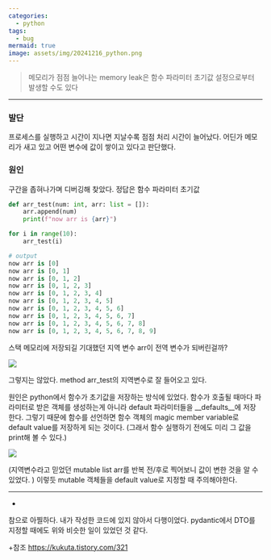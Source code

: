 ```yaml
---
categories:
  - python
tags:
  - bug
mermaid: true
image: assets/img/20241216_python.png
---
```

> 메모리가 점점 늘어나는 memory leak은 함수 파라미터 초기값 설정으로부터 발생할 수도 있다
---

### 발단
프로세스를 실행하고 시간이 지나면 지날수록 점점 처리 시간이 늘어났다.
어딘가 메모리가 새고 있고 어떤 변수에 값이 쌓이고 있다고 판단했다.

### 원인
구간을 좁혀나가며 디버깅해 찾았다.
정답은 함수 파라미터 초기값

```python
def arr_test(num: int, arr: list = []):
	arr.append(num)
	print(f"now arr is {arr}")

for i in range(10):
	arr_test(i)

# output
now arr is [0] 
now arr is [0, 1] 
now arr is [0, 1, 2] 
now arr is [0, 1, 2, 3] 
now arr is [0, 1, 2, 3, 4] 
now arr is [0, 1, 2, 3, 4, 5] 
now arr is [0, 1, 2, 3, 4, 5, 6] 
now arr is [0, 1, 2, 3, 4, 5, 6, 7] 
now arr is [0, 1, 2, 3, 4, 5, 6, 7, 8] 
now arr is [0, 1, 2, 3, 4, 5, 6, 7, 8, 9]
```

스택 메모리에 저장되길 기대했던 지역 변수 arr이 전역 변수가 되버린걸까?

![](https://i.imgur.com/tmYme8W.png)

그렇지는 않았다. method arr_test의 지역변수로 잘 들어오고 있다.


원인은 python에서 함수가 초기값을 저장하는 방식에 있었다.
함수가 호출될 때마다 파라미터로 받은 객체를 생성하는게 아니라 default 파라미터들을 \_\_defaults\_\_에 저장한다. 그렇기 때문에 함수를 선언하면 함수 객체의 magic member variable로 default value를 저장하게 되는 것이다. (그래서 함수 실행하기 전에도 미리 그 값을 print해 볼 수 있다.)

![](https://i.imgur.com/s91E5ca.png)

(지역변수라고 믿었던 mutable list arr를 반복 전/후로 찍어보니 값이 변한 것을 알 수 있었다. )
이렇듯 mutable 객체들을 default value로 지정할 때 주의해야한다.

---
+
참으로 아찔하다. 내가 작성한 코드에 있지 않아서 다행이었다.
pydantic에서 DTO를 지정할 때에도 위와 비슷한 일이 있었던 것 같다.

+참조
https://kukuta.tistory.com/321